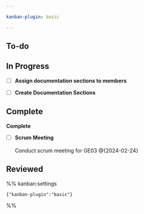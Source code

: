```yaml
---

kanban-plugin: basic

---
```


## To-do



## In Progress

- [ ] **Assign documentation sections to members**
- [ ] **Create Documentation Sections**


## Complete

**Complete**
- [ ] __Scrum Meeting__<br><br>Conduct scrum meeting for GE03 @{2024-02-24}


## Reviewed





%% kanban:settings
```
{"kanban-plugin":"basic"}
```
%%